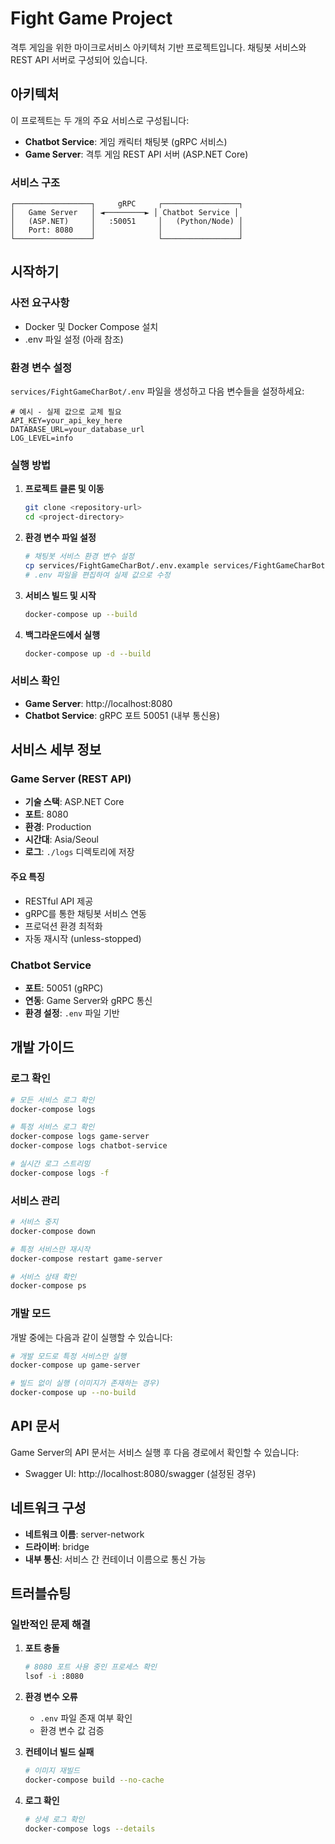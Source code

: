 # Fight Game Project

격투 게임을 위한 마이크로서비스 아키텍처 기반 프로젝트입니다. 채팅봇 서비스와 REST API 서버로 구성되어 있습니다.

## 아키텍처

이 프로젝트는 두 개의 주요 서비스로 구성됩니다:

- **Chatbot Service**: 게임 캐릭터 채팅봇 (gRPC 서비스)
- **Game Server**: 격투 게임 REST API 서버 (ASP.NET Core)

### 서비스 구조

```
┌─────────────────┐     gRPC     ┌─────────────────┐
│   Game Server   │ ◄─────────► │ Chatbot Service │
│   (ASP.NET)     │   :50051     │   (Python/Node) │
│   Port: 8080    │              │                 │
└─────────────────┘              └─────────────────┘
```

## 시작하기

### 사전 요구사항

- Docker 및 Docker Compose 설치
- .env 파일 설정 (아래 참조)

### 환경 변수 설정

`services/FightGameCharBot/.env` 파일을 생성하고 다음 변수들을 설정하세요:

```env
# 예시 - 실제 값으로 교체 필요
API_KEY=your_api_key_here
DATABASE_URL=your_database_url
LOG_LEVEL=info
```

### 실행 방법

1. **프로젝트 클론 및 이동**
   ```bash
   git clone <repository-url>
   cd <project-directory>
   ```

2. **환경 변수 파일 설정**
   ```bash
   # 채팅봇 서비스 환경 변수 설정
   cp services/FightGameCharBot/.env.example services/FightGameCharBot/.env
   # .env 파일을 편집하여 실제 값으로 수정
   ```

3. **서비스 빌드 및 시작**
   ```bash
   docker-compose up --build
   ```

4. **백그라운드에서 실행**
   ```bash
   docker-compose up -d --build
   ```

### 서비스 확인

- **Game Server**: http://localhost:8080
- **Chatbot Service**: gRPC 포트 50051 (내부 통신용)

## 서비스 세부 정보

### Game Server (REST API)

- **기술 스택**: ASP.NET Core
- **포트**: 8080
- **환경**: Production
- **시간대**: Asia/Seoul
- **로그**: `./logs` 디렉토리에 저장

#### 주요 특징
- RESTful API 제공
- gRPC를 통한 채팅봇 서비스 연동
- 프로덕션 환경 최적화
- 자동 재시작 (unless-stopped)

### Chatbot Service

- **포트**: 50051 (gRPC)
- **연동**: Game Server와 gRPC 통신
- **환경 설정**: `.env` 파일 기반

## 개발 가이드

### 로그 확인

```bash
# 모든 서비스 로그 확인
docker-compose logs

# 특정 서비스 로그 확인
docker-compose logs game-server
docker-compose logs chatbot-service

# 실시간 로그 스트리밍
docker-compose logs -f
```

### 서비스 관리

```bash
# 서비스 중지
docker-compose down

# 특정 서비스만 재시작
docker-compose restart game-server

# 서비스 상태 확인
docker-compose ps
```

### 개발 모드

개발 중에는 다음과 같이 실행할 수 있습니다:

```bash
# 개발 모드로 특정 서비스만 실행
docker-compose up game-server

# 빌드 없이 실행 (이미지가 존재하는 경우)
docker-compose up --no-build
```

## API 문서

Game Server의 API 문서는 서비스 실행 후 다음 경로에서 확인할 수 있습니다:
- Swagger UI: http://localhost:8080/swagger (설정된 경우)

## 네트워크 구성

- **네트워크 이름**: server-network
- **드라이버**: bridge
- **내부 통신**: 서비스 간 컨테이너 이름으로 통신 가능

## 트러블슈팅

### 일반적인 문제 해결

1. **포트 충돌**
   ```bash
   # 8080 포트 사용 중인 프로세스 확인
   lsof -i :8080
   ```

2. **환경 변수 오류**
    - `.env` 파일 존재 여부 확인
    - 환경 변수 값 검증

3. **컨테이너 빌드 실패**
   ```bash
   # 이미지 재빌드
   docker-compose build --no-cache
   ```

4. **로그 확인**
   ```bash
   # 상세 로그 확인
   docker-compose logs --details
   ```
